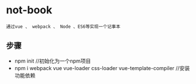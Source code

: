 # not-book
    通过vue 、 webpack 、 Node 、ES6等实现一个记事本
## 步骤
* npm init //初始化为一个npm项目
* npm i webpack vue vue-loader css-loader vue-template-compiler //安装功能依赖
